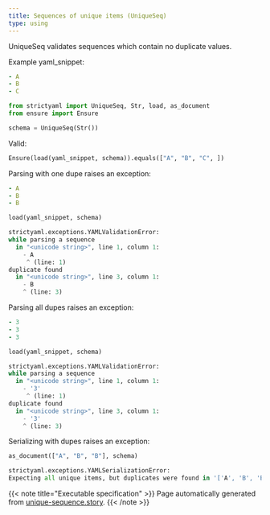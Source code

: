 ```yaml
---
title: Sequences of unique items (UniqueSeq)
type: using
---
```



UniqueSeq validates sequences which contain no duplicate
values.


Example yaml_snippet:

```yaml
- A
- B
- C

```


```python
from strictyaml import UniqueSeq, Str, load, as_document
from ensure import Ensure

schema = UniqueSeq(Str())

```



Valid:


```python
Ensure(load(yaml_snippet, schema)).equals(["A", "B", "C", ])

```




Parsing with one dupe raises an exception:

```yaml
- A
- B
- B

```


```python
load(yaml_snippet, schema)
```


```python
strictyaml.exceptions.YAMLValidationError:
while parsing a sequence
  in "<unicode string>", line 1, column 1:
    - A
     ^ (line: 1)
duplicate found
  in "<unicode string>", line 3, column 1:
    - B
    ^ (line: 3)
```




Parsing all dupes raises an exception:

```yaml
- 3
- 3
- 3

```


```python
load(yaml_snippet, schema)
```


```python
strictyaml.exceptions.YAMLValidationError:
while parsing a sequence
  in "<unicode string>", line 1, column 1:
    - '3'
     ^ (line: 1)
duplicate found
  in "<unicode string>", line 3, column 1:
    - '3'
    ^ (line: 3)
```




Serializing with dupes raises an exception:


```python
as_document(["A", "B", "B"], schema)

```


```python
strictyaml.exceptions.YAMLSerializationError:
Expecting all unique items, but duplicates were found in '['A', 'B', 'B']'.
```






{{< note title="Executable specification" >}}
Page automatically generated from <a href="https://github.com/crdoconnor/strictyaml/blob/master/hitch/story/unique-sequence.story">unique-sequence.story</a>.
{{< /note >}}